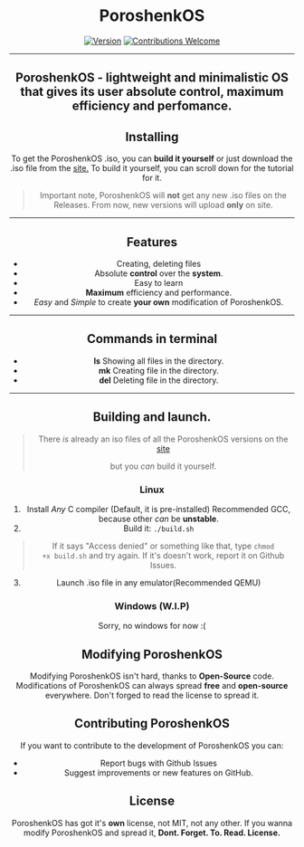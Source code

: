 <div align="center">
	
# PoroshenkOS

[![Version](https://img.shields.io/badge/version-1.1.3-blue.svg)](#)
[![Contributions Welcome](https://img.shields.io/badge/contributions-welcome-brightgreen.svg)](#)

---
**PoroshenkOS** - lightweight and minimalistic OS that gives its user **absolute control**, **maximum efficiency** and **perfomance.**
---

## Installing

To get the PoroshenkOS .iso, you can **build it yourself** or just download the .iso file from the [site.](https://fakadantiy.github.io/poroshenkos.github.io)
To build it yourself, you can scroll down for the tutorial for it.
> Important note, PoroshenkOS will **not** get any new .iso files on the Releases. From now, new versions will upload **only** on site.

---
## Features
- Creating, deleting files
- Absolute **control** over the **system**.
- Easy to learn
- **Maximum** efficiency and performance.
- *Easy* and *Simple* to create **your own** modification of PoroshenkOS. 

---
## Commands in terminal

- **ls** Showing all files in the directory.
- **mk** Creating file in the directory.
- **del** Deleting file in the directory.
---

## Building and launch.

> There *is* already an iso files of all the PoroshenkOS versions on the [site](https://fakadantiy.github.io/poroshenkos.github.io)
> 
> but you *can* build it yourself.

### Linux
1. Install *Any* C compiler (Default, it is pre-installed) Recommended GCC, because other *can* be **unstable**. 
2. Build it:
<code>./build.sh</code>
> If it says "Access denied" or something like that, type <code>chmod +x build.sh</code> and try again. If it's doesn't work, report it on Github Issues.
3. Launch .iso file in any emulator(Recommended QEMU)

### Windows (W.I.P)
Sorry, no windows for now :(

## Modifying PoroshenkOS

Modifying PoroshenkOS isn't hard, thanks to **Open-Source** code.
Modifications of PoroshenkOS can always spread **free** and **open-source** everywhere.
Don't forged to read the license to spread it.

## Contributing PoroshenkOS

If you want to contribute to the development of PoroshenkOS you can:

- Report bugs with Github Issues
- Suggest improvements or new features on GitHub.

## License
PoroshenkOS has got it's **own** license, not MIT, not any other.
If you wanna modify PoroshenkOS and spread it, **Dont. Forget. To. Read. License.**
